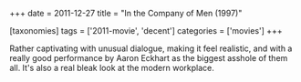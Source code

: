 +++
date = 2011-12-27
title = "In the Company of Men (1997)"

[taxonomies]
tags = ['2011-movie', 'decent']
categories = ['movies']
+++

Rather captivating with unusual dialogue, making it feel realistic, and
with a really good performance by Aaron Eckhart as the biggest asshole
of them all. It\'s also a real bleak look at the modern workplace.
